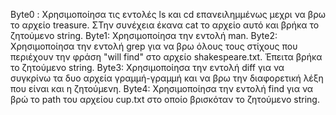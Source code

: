 Byte0 : Χρησιμοποίησα τις εντολές ls και cd επανειλημμένως μεχρι να βρω το αρχείο treasure. ΣΤην συνέχεια έκανα cat το αρχείο αυτό και βρήκα το ζητούμενο string.
Byte1: Χρησιμοποίησα την εντολή man. 
Byte2: Χρησιμοποίησα την εντολή grep για να βρω όλους τους στίχους που περιέχουν την φράση "will find" στο αρχείο shakespeare.txt. Έπειτα βρήκα το ζητούμενο string.
Byte3: Χρησιμοποίησα την εντολή diff για να συγκρίνω τα δυο αρχεία γραμμή-γραμμή και να βρω την διαφορετική λέξη που είναι και η ζητούμενη.
Byte4: Χρησιμοποίησα την εντολή  find  για να βρώ το path του αρχείου cup.txt στο οποίο βρισκόταν το ζητούμενο string.